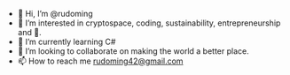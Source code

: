 - 👋 Hi, I’m @rudoming
- 👀 I’m interested in cryptospace, coding, sustainability, entrepreneurship and 🍄.
- 🌱 I’m currently learning C#
- 💞️ I’m looking to collaborate on making the world a better place.
- 📫 How to reach me rudoming42@gmail.com
